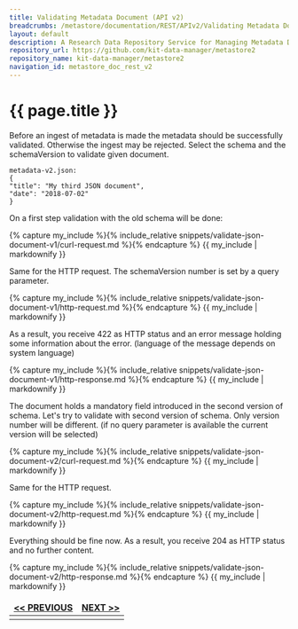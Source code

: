 ```yaml
---
title: Validating Metadata Document (API v2)
breadcrumbs: /metastore/documentation/REST/APIv2/Validating Metadata Document
layout: default
description: A Research Data Repository Service for Managing Metadata Documents based on JSON or XML.
repository_url: https://github.com/kit-data-manager/metastore2
repository_name: kit-data-manager/metastore2
navigation_id: metastore_doc_rest_v2
---
```


# {{ page.title }}

Before an ingest of metadata is made the metadata should be successfully validated. Otherwise 
the ingest may be rejected. Select the schema and the schemaVersion to validate given document.

``` 
metadata-v2.json:
{
"title": "My third JSON document",
"date": "2018-07-02"
}
``` 

On a first step validation with the old schema will be done:

{% capture my_include %}{% include_relative snippets/validate-json-document-v1/curl-request.md %}{% endcapture %}
{{ my_include | markdownify }}

Same for the HTTP request. The schemaVersion number is set by a query parameter.

{% capture my_include %}{% include_relative snippets/validate-json-document-v1/http-request.md %}{% endcapture %}
{{ my_include | markdownify }}

As a result, you receive 422 as HTTP status and an error message holding some information about the error.
(language of the message depends on system language)

{% capture my_include %}{% include_relative snippets/validate-json-document-v1/http-response.md %}{% endcapture %}
{{ my_include | markdownify }}

The document holds a mandatory field introduced in the second version of schema.
Let's try to validate with second version of schema. Only version number will be different. (if no query
parameter is available the current version will be selected)

{% capture my_include %}{% include_relative snippets/validate-json-document-v2/curl-request.md %}{% endcapture %}
{{ my_include | markdownify }}

Same for the HTTP request.

{% capture my_include %}{% include_relative snippets/validate-json-document-v2/http-request.md %}{% endcapture %}
{{ my_include | markdownify }}

Everything should be fine now. As a result, you receive 204 as HTTP status and no further content. 

{% capture my_include %}{% include_relative snippets/validate-json-document-v2/http-response.md %}{% endcapture %}
{{ my_include | markdownify }}

<style>
td, th {
   border: none!important;
}
</style>
|[<< PREVIOUS](get-specific-schema-document.html)| [NEXT >>](introduction-metadata.html) |
|:----|----:|
| | |

